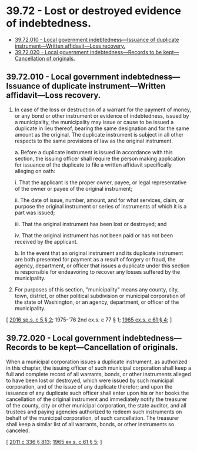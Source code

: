 # 39.72 - Lost or destroyed evidence of indebtedness.
* [39.72.010 - Local government indebtedness—Issuance of duplicate instrument—Written affidavit—Loss recovery.](#3972010---local-government-indebtednessissuance-of-duplicate-instrumentwritten-affidavitloss-recovery)
* [39.72.020 - Local government indebtedness—Records to be kept—Cancellation of originals.](#3972020---local-government-indebtednessrecords-to-be-keptcancellation-of-originals)
## 39.72.010 - Local government indebtedness—Issuance of duplicate instrument—Written affidavit—Loss recovery.
1. In case of the loss or destruction of a warrant for the payment of money, or any bond or other instrument or evidence of indebtedness, issued by a municipality, the municipality may issue or cause to be issued a duplicate in lieu thereof, bearing the same designation and for the same amount as the original. The duplicate instrument is subject in all other respects to the same provisions of law as the original instrument.

   a. Before a duplicate instrument is issued in accordance with this section, the issuing officer shall require the person making application for issuance of the duplicate to file a written affidavit specifically alleging on oath:

      i. That the applicant is the proper owner, payee, or legal representative of the owner or payee of the original instrument;

      ii. The date of issue, number, amount, and for what services, claim, or purpose the original instrument or series of instruments of which it is a part was issued;

      iii. That the original instrument has been lost or destroyed; and

      iv. That the original instrument has not been paid or has not been received by the applicant.

   b. In the event that an original instrument and its duplicate instrument are both presented for payment as a result of forgery or fraud, the agency, department, or officer that issues a duplicate under this section is responsible for endeavoring to recover any losses suffered by the municipality.

2. For purposes of this section, "municipality" means any county, city, town, district, or other political subdivision or municipal corporation of the state of Washington, or an agency, department, or officer of the municipality.

\[ [2016 sp.s. c 5 § 2](https://lawfilesext.leg.wa.gov/biennium/2015-16/Pdf/Bills/Session%20Laws/Senate/5767-S.SL.pdf?cite=2016%20sp.s.%20c%205%20§%202); 1975-'76 2nd ex.s. c 77 § 1; [1965 ex.s. c 61 § 4](https://leg.wa.gov/CodeReviser/documents/sessionlaw/1965ex1c61.pdf?cite=1965%20ex.s.%20c%2061%20§%204); \]

## 39.72.020 - Local government indebtedness—Records to be kept—Cancellation of originals.
When a municipal corporation issues a duplicate instrument, as authorized in this chapter, the issuing officer of such municipal corporation shall keep a full and complete record of all warrants, bonds, or other instruments alleged to have been lost or destroyed, which were issued by such municipal corporation, and of the issue of any duplicate therefor; and upon the issuance of any duplicate such officer shall enter upon his or her books the cancellation of the original instrument and immediately notify the treasurer of the county, city or other municipal corporation, the state auditor, and all trustees and paying agencies authorized to redeem such instruments on behalf of the municipal corporation, of such cancellation. The treasurer shall keep a similar list of all warrants, bonds, or other instruments so canceled.

\[ [2011 c 336 § 813](https://lawfilesext.leg.wa.gov/biennium/2011-12/Pdf/Bills/Session%20Laws/Senate/5045.SL.pdf?cite=2011%20c%20336%20§%20813); [1965 ex.s. c 61 § 5](https://leg.wa.gov/CodeReviser/documents/sessionlaw/1965ex1c61.pdf?cite=1965%20ex.s.%20c%2061%20§%205); \]

